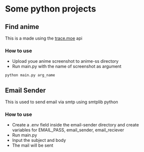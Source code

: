 # Some python projects

## Find anime 

This is a made using the [trace.moe](https://trace.moe) api

### How to use

- Upload youe anime screenshot to anime-ss directory 
- Run main.py with the name of screenshot as argument

```bash
python main.py arg_name
 ``` 

## Email Sender

This is used to send email via smtp using smtplib python

### How to use

- Create a .env field inside the email-sender directory and create variables for EMAIL_PASS, email_sender, email_reciever 
- Run main.py
- Input the subject and body 
- The mail will be sent

